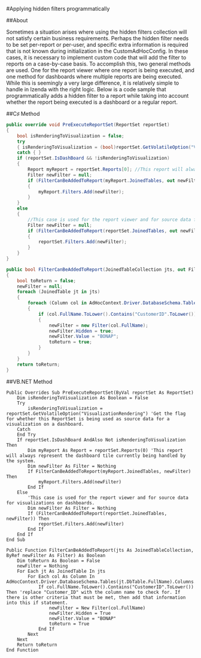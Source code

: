 #Applying hidden filters programmatically

##About

Sometimes a situation arises where using the hidden filters collection will not satisfy certain business requirements. Perhaps the hidden filter needs to be set per-report or per-user, and specific extra information is required that is not known during initialization in the CustomAdHocConfig. In these cases, it is necessary to implement custom code that will add the filter to reports on a case-by-case basis. To accomplish this, two general methods are used. One for the report viewer where one report is being executed, and one method for dashboards where multiple reports are being executed. While this is seemingly a very large difference, it is relatively simple to handle in Izenda with the right logic. Below is a code sample that programmatically adds a hidden filter to a report while taking into account whether the report being executed is a dashboard or a regular report.

##C♯ Method

```csharp
public override void PreExecuteReportSet(ReportSet reportSet)
{
    bool isRenderingToVisualization = false;
    try
    { isRenderingToVisualization = (bool)reportSet.GetVolatileOption("VisualizationRendering"); } //Get the flag for whether this ReportSet is being used as source data for a visualization on a dashboard.
    catch { }
    if (reportSet.IsDashBoard && !isRenderingToVisualization)
    {
        Report myReport = reportSet.Reports[0]; //This report will always represent the dashboard tile currently being handled by the system.
        Filter newFilter = null;
        if (FilterCanBeAddedToReport(myReport.JoinedTables, out newFilter))
        {
            myReport.Filters.Add(newFilter);
        }
    }
    else
    {
        //This case is used for the report viewer and for source data for visualizations on dashboards.
        Filter newFilter = null;
        if (FilterCanBeAddedToReport(reportSet.JoinedTables, out newFilter))
        {
            reportSet.Filters.Add(newFilter);
        }
    }
}

public bool FilterCanBeAddedToReport(JoinedTableCollection jts, out Filter newFilter)
{
    bool toReturn = false;
    newFilter = null;
    foreach (JoinedTable jt in jts)
    {
        foreach (Column col in AdHocContext.Driver.DatabaseSchema.Tables[jt.DbTable.FullName].Columns.AllValues)
        {
            if (col.FullName.ToLower().Contains("CustomerID".ToLower())) //replace "Customer_ID" with the column name to check for. If there is other criteria that must be met, then add that information into this if statement.
            {
                newFilter = new Filter(col.FullName);
                newFilter.Hidden = true;
                newFilter.Value = "BONAP";
                toReturn = true;
            }
        }
    }
    return toReturn;
}
```

##VB.NET Method

```visualbasic
Public Overrides Sub PreExecuteReportSet(ByVal reportSet As ReportSet)
    Dim isRenderingToVisualization As Boolean = False
    Try
        isRenderingToVisualization = reportSet.GetVolatileOption("VisualizationRendering") 'Get the flag for whether this ReportSet is being used as source data for a visualization on a dashboard.
    Catch
    End Try
    If reportSet.IsDashBoard AndAlso Not isRenderingToVisualization Then
        Dim myReport As Report = reportSet.Reports(0) 'This report will always represent the dashboard tile currently being handled by the system.
        Dim newFilter As Filter = Nothing
        If FilterCanBeAddedToReport(myReport.JoinedTables, newFilter) Then
            myReport.Filters.Add(newFilter)
        End If
    Else
        'This case is used for the report viewer and for source data for visualizations on dashboards.
        Dim newFilter As Filter = Nothing
        If (FilterCanBeAddedToReport(reportSet.JoinedTables, newFilter)) Then
            reportSet.Filters.Add(newFilter)
        End If
    End If
End Sub

Public Function FilterCanBeAddedToReport(jts As JoinedTableCollection, ByRef newFilter As Filter) As Boolean
    Dim toReturn As Boolean = False
    newFilter = Nothing
    For Each jt As JoinedTable In jts
        For Each col As Column In AdHocContext.Driver.DatabaseSchema.Tables(jt.DbTable.FullName).Columns.AllValues
            If col.FullName.ToLower().Contains("CustomerID".ToLower()) Then 'replace "Customer_ID" with the column name to check for. If there is other criteria that must be met, then add that information into this if statement.
                newFilter = New Filter(col.FullName)
                newFilter.Hidden = True
                newFilter.Value = "BONAP"
                toReturn = True
            End If
        Next
    Next
    Return toReturn
End Function
```